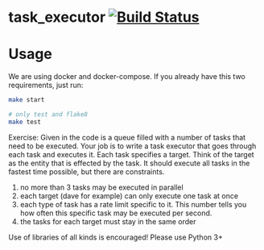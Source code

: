 # task_executor [![Build Status](https://travis-ci.org/eduzen/task_executor.svg?branch=master)](https://travis-ci.org/eduzen/task_executor)

# Usage

We are using docker and docker-compose. If you already have this two requirements, just run:
```bash
make start

# only test and flake8
make test
````

Exercise:
Given in the code is a queue filled with a number of tasks that need to be executed.
Your job is to write a task executor that goes through each task and executes it.
Each task specifies a target. Think of the target as the entity that is effected by the task.
It should execute all tasks in the fastest time possible, but there are constraints.

1) no more than 3 tasks may be executed in parallel
2) each target (dave for example) can only execute one task at once
3) each type of task has a rate limit specific to it. This number tells you how often this specific task may be executed per second.
4) the tasks for each target must stay in the same order

Use of libraries of all kinds is encouraged! Please use Python 3+

